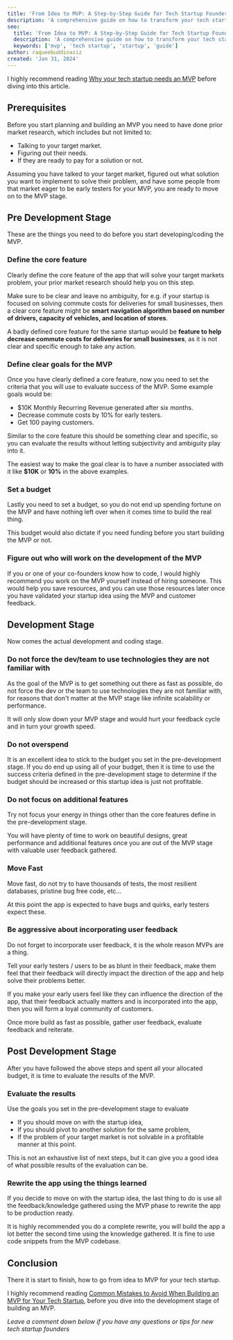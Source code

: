 ```yaml
---
title: 'From Idea to MVP: A Step-by-Step Guide for Tech Startup Founders'
description: 'A comprehensive guide on how to transform your tech startup idea into an MVP'
seo:
  title: 'From Idea to MVP: A Step-by-Step Guide for Tech Startup Founders'
  description: 'A comprehensive guide on how to transform your tech startup idea into an MVP'
  keywords: ['mvp', 'tech startup', 'startup', 'guide']
author: raqueebuddinaziz
created: 'Jan 31, 2024'
---
```


I highly recommend reading [Why your tech startup needs an MVP](/blog/why-your-tech-startup-needs-a-mvp) before diving into this article.

## Prerequisites

Before you start planning and building an MVP you need to have done prior market research,
which includes but not limited to:

- Talking to your target market.
- Figuring out their needs.
- If they are ready to pay for a solution or not.

Assuming you have talked to your target market,
figured out what solution you want to implement to solve their problem,
and have some people from that market eager to be early testers for your MVP,
you are ready to move on to the MVP stage.

## Pre Development Stage

These are the things you need to do before you start developing/coding the MVP.

### Define the core feature

Clearly define the core feature of the app that will solve your target markets problem,
your prior market research should help you on this step.

Make sure to be clear and leave no ambiguity,
for e.g. if your startup is focused on solving commute costs for deliveries for small businesses,
then a clear core feature might be **smart navigation algorithm based on number of drivers, capacity of vehicles, and location of stores**.

A badly defined core feature for the same startup would be **feature to help decrease commute costs for deliveries for small businesses**,
as it is not clear and specific enough to take any action.

### Define clear goals for the MVP

Once you have clearly defined a core feature, now you need to set the criteria that you will use to evaluate success of the MVP.
Some example goals would be:

- $10K Monthly Recurring Revenue generated after six months.
- Decrease commute costs by 10% for early testers.
- Get 100 paying customers.

Similar to the core feature this should be something clear and specific,
so you can evaluate the results without letting subjectivity and ambiguity play into it.

The easiest way to make the goal clear is to have a number associated with it like **$10K** or **10%** in the above examples.

### Set a budget

Lastly you need to set a budget,
so you do not end up spending fortune on the MVP and have nothing left over when it comes time to build the real thing.

This budget would also dictate if you need funding before you start building the MVP or not.

### Figure out who will work on the development of the MVP

If you or one of your co-founders know how to code, I would highly recommend you work on the MVP yourself instead of hiring someone.
This would help you save resources,
and you can use those resources later once you have validated your startup idea using the MVP and customer feedback.

## Development Stage

Now comes the actual development and coding stage.

### Do not force the dev/team to use technologies they are not familiar with

As the goal of the MVP is to get something out there as fast as possible,
do not force the dev or the team to use technologies they are not familiar with,
for reasons that don't matter at the MVP stage like infinite scalability or performance.

It will only slow down your MVP stage and would hurt your feedback cycle and in turn your growth speed.

### Do not overspend

It is an excellent idea to stick to the budget you set in the pre-development stage.
If you do end up using all of your budget,
then it is time to use the success criteria defined in the pre-development stage to determine if the budget should be increased or this startup idea is just not profitable.

### Do not focus on additional features

Try not focus your energy in things other than the core features define in the pre-development stage.

You will have plenty of time to work on beautiful designs, great performance and additional features once you are out of the MVP stage with valuable user feedback gathered.

### Move Fast

Move fast,
do not try to have thousands of tests,
the most resilient databases,
pristine bug free code,
etc...

At this point the app is expected to have bugs and quirks,
early testers expect these.

### Be aggressive about incorporating user feedback

Do not forget to incorporate user feedback,
it is the whole reason MVPs are a thing.

Tell your early testers / users to be as blunt in their feedback,
make them feel that their feedback will directly impact the direction of the app and help solve their problems better.

If you make your early users feel like they can influence the direction of the app,
that their feedback actually matters and is incorporated into the app,
then you will form a loyal community of customers.

Once more build as fast as possible, gather user feedback, evaluate feedback and reiterate.

## Post Development Stage

After you have followed the above steps and spent all your allocated budget,
it is time to evaluate the results of the MVP.

### Evaluate the results

Use the goals you set in the pre-development stage to evaluate

- If you should move on with the startup idea,
- If you should pivot to another solution for the same problem,
- If the problem of your target market is not solvable in a profitable manner at this point.

This is not an exhaustive list of next steps, but it can give you a good idea of what possible results of the evaluation can be.

### Rewrite the app using the things learned

If you decide to move on with the startup idea,
the last thing to do is use all the feedback/knowledge gathered using the MVP phase to rewrite the app to be production ready.

It is highly recommended you do a complete rewrite, you will build the app a lot better the second time using the knowledge gathered.
It is fine to use code snippets from the MVP codebase.

## Conclusion

There it is start to finish, how to go from idea to MVP for your tech startup.

I highly recommend reading [Common Mistakes to Avoid When Building an MVP for Your Tech Startup](/blog/common-mistakes-to-avoid-when-building-an-mvp),
before you dive into the development stage of building an MVP.

_Leave a comment down below if you have any questions or tips for new tech startup founders_
